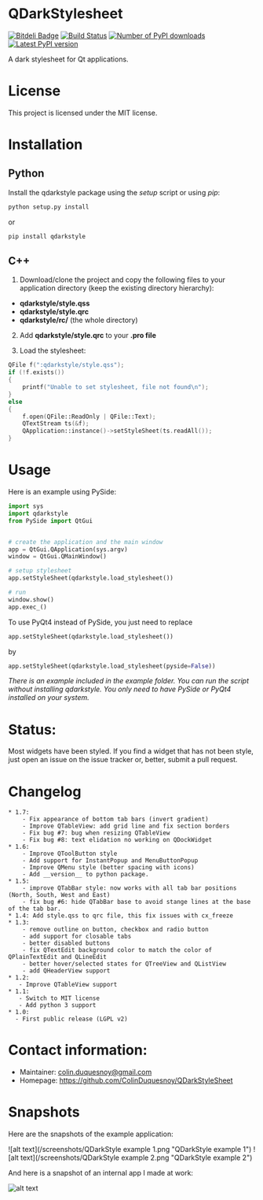 QDarkStylesheet
==================

[![Bitdeli Badge](https://d2weczhvl823v0.cloudfront.net/ColinDuquesnoy/qdarkstylesheet/trend.png)](https://bitdeli.com/free "Bitdeli Badge")
[![Build Status](https://travis-ci.org/ColinDuquesnoy/QDarkStyleSheet.png?branch=master)](https://travis-ci.org/ColinDuquesnoy/QDarkStyleSheet)
[![Number of PyPI downloads](https://pypip.in/d/QDarkStyle/badge.png)](https://pypi.python.org/pypi/QDarkStyle)
[![Latest PyPI version](https://pypip.in/v/QDarkStyle/badge.png)](https://pypi.python.org/pypi/QDarkStyle)

A dark stylesheet for Qt applications.


License
===========

This project is licensed under the MIT license.


Installation
==============

Python
-----------

Install the qdarkstyle package using the *setup* script or using *pip*:

```bash
python setup.py install
```

or

```bash
pip install qdarkstyle
```

C++
---------

1) Download/clone the project and copy the following files to your application directory (keep the existing directory hierarchy):

 - **qdarkstyle/style.qss**
 - **qdarkstyle/style.qrc**
 - **qdarkstyle/rc/** (the whole directory)

2) Add **qdarkstyle/style.qrc** to your **.pro file**

3) Load the stylesheet:

```cpp
QFile f(":qdarkstyle/style.qss");
if (!f.exists())
{
    printf("Unable to set stylesheet, file not found\n");
}
else 
{
    f.open(QFile::ReadOnly | QFile::Text);
    QTextStream ts(&f);
    QApplication::instance()->setStyleSheet(ts.readAll());
}

```



Usage
============

Here is an example using PySide:


```Python
import sys
import qdarkstyle
from PySide import QtGui


# create the application and the main window
app = QtGui.QApplication(sys.argv)
window = QtGui.QMainWindow()

# setup stylesheet
app.setStyleSheet(qdarkstyle.load_stylesheet())

# run
window.show()
app.exec_()
```

To use PyQt4 instead of PySide, you just need to replace

```Python
app.setStyleSheet(qdarkstyle.load_stylesheet())
```

by

```Python
app.setStyleSheet(qdarkstyle.load_stylesheet(pyside=False))
```

_There is an example included in the *example* folder. You can run the script without installing qdarkstyle. You
only need to have PySide or PyQt4 installed on your system._

Status:
===========

Most widgets have been styled. If you find a widget that has not been
style, just open an issue on the issue tracker or, better, submit a pull
request.

Changelog
===========
```
* 1.7:
    - Fix appearance of bottom tab bars (invert gradient)
    - Improve QTableView: add grid line and fix section borders
    - Fix bug #7: bug when resizing QTableView
    - Fix bug #8: text elidation no working on QDockWidget
* 1.6:
    - Improve QToolButton style
    - Add support for InstantPopup and MenuButtonPopup
    - Improve QMenu style (better spacing with icons)
    - Add __version__ to python package.
* 1.5:
    - improve QTabBar style: now works with all tab bar positions (North, South, West and East)
    - fix bug #6: hide QTabBar base to avoid stange lines at the base of the tab bar.
* 1.4: Add style.qss to qrc file, this fix issues with cx_freeze
* 1.3:
    - remove outline on button, checkbox and radio button
    - add support for closable tabs
    - better disabled buttons
    - fix QTextEdit background color to match the color of QPlainTextEdit and QLineEdit
    - better hover/selected states for QTreeView and QListView
    - add QHeaderView support
* 1.2:
   - Improve QTableView support
* 1.1:
   - Switch to MIT license
   - Add python 3 support
* 1.0:
  - First public release (LGPL v2)
```



Contact information:
=========================

  - Maintainer: colin.duquesnoy@gmail.com
  - Homepage: https://github.com/ColinDuquesnoy/QDarkStyleSheet


Snapshots
=================

Here are the snapshots of the example application:

![alt text](/screenshots/QDarkStyle example 1.png "QDarkStyle example 1")
![alt text](/screenshots/QDarkStyle example 2.png "QDarkStyle example 2")

And here is a snapshot of an internal app I made at work:

![alt text](/screenshots/01.png "Screenshot 01")




